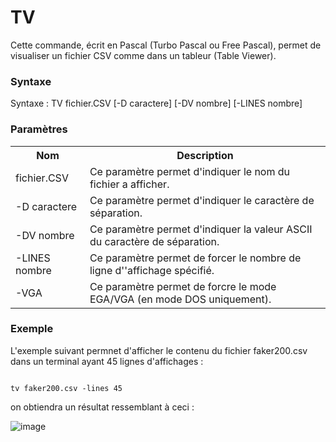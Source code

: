 # TV
Cette commande, écrit en Pascal (Turbo Pascal ou Free Pascal), permet de visualiser un fichier CSV comme dans un tableur (Table Viewer).

<h3>Syntaxe</h3>

Syntaxe : TV fichier.CSV [-D caractere] [-DV nombre] [-LINES nombre]

<h3>Paramètres</h3>

<table>
  <tr>
    <th>Nom</th>
    <th>Description</th>
  </tr>
  <tr>
    <td>fichier.CSV</td>
    <td>Ce paramètre permet d'indiquer le nom du fichier a afficher.</td>
  </tr>
  <tr>
    <td>-D caractere</td>
    <td>Ce paramètre permet d'indiquer le caractère de séparation.</td>
  </tr>
  <tr>
    <td>-DV nombre</td>
    <td>Ce paramètre permet d'indiquer la valeur ASCII du caractère de séparation.</td>
  </tr>
  <tr>
    <td>-LINES nombre</td> 
    <td>Ce paramètre permet de forcer le nombre de ligne d''affichage spécifié.</td>
  </tr>
  <tr>
    <td>-VGA</td>
    <td>Ce paramètre permet de forcre le mode EGA/VGA (en mode DOS uniquement).</td>
  </tr>
</table>

<h3>Exemple</h3>

L'exemple suivant permnet d'afficher le contenu du fichier faker200.csv dans un terminal ayant 45 lignes d'affichages :

<code>
tv faker200.csv -lines 45
</code>

on obtiendra un résultat ressemblant à ceci :

![image](https://github.com/gladir/TV/assets/11842176/eb8e541b-a3ab-4561-8698-58a359bc971b)
